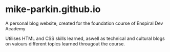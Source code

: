 # mike-parkin.github.io

A personal blog website, created for the foundation course of Enspiral Dev Academy

Utilises HTML and CSS skills learned, aswell as technical and cultural blogs on vaiours different topics learned througout the course.

